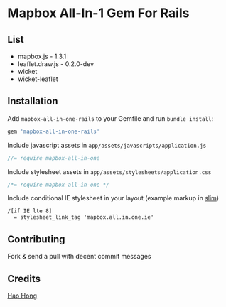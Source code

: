 # Mapbox All-In-1 Gem For Rails

## List

* mapbox.js - 1.3.1
* leaflet.draw.js - 0.2.0-dev
* wicket
* wicket-leaflet

## Installation

Add `mapbox-all-in-one-rails` to your Gemfile and run `bundle install`:

````ruby
gem 'mapbox-all-in-one-rails'
````

Include javascript assets in `app/assets/javascripts/application.js`

````js
//= require mapbox-all-in-one
````

Include stylesheet assets in `app/assets/stylesheets/application.css`

````css
/*= require mapbox-all-in-one */
````

Include conditional IE stylesheet in your layout (example markup in [slim](http://slim-lang.com/))

````
/[if IE lte 8]
  = stylesheet_link_tag 'mapbox.all.in.one.ie'
````

## Contributing

Fork & send a pull with decent commit messages

## Credits

[Hao Hong](https://github.com/agate)
